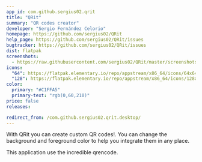 ```yaml
---
app_id: com.github.sergius02.qrit
title: "QRit"
summary: "QR codes creator"
developer: "Sergio Fernández Celorio"
homepage: https://github.com/sergius02/QRit
help_page: https://github.com/sergius02/QRit/issues
bugtracker: https://github.com/sergius02/QRit/issues
dist: flatpak
screenshots:
  - https://raw.githubusercontent.com/sergius02/QRit/master/screenshots/QRit.png
icons:
  "64": https://flatpak.elementary.io/repo/appstream/x86_64/icons/64x64/com.github.sergius02.qrit.png
  "128": https://flatpak.elementary.io/repo/appstream/x86_64/icons/128x128/com.github.sergius02.qrit.png
color:
  primary: "#C1FFA5"
  primary-text: "rgb(0,60,210)"
price: false
releases:

redirect_from: /com.github.sergius02.qrit.desktop/
---
```


<p>With QRit you can create custom QR codes!. You can change the background and foreground color to help you integrate them in any place.</p>
<p>This application use the incredible qrencode.</p>